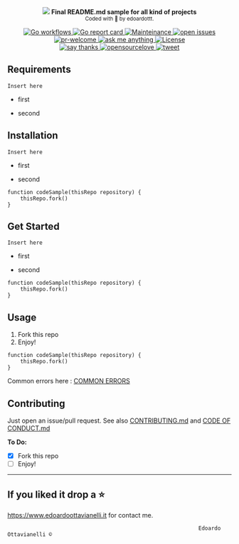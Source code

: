 
<p align="center">
  <!-- logo -->
  <img src="https://github.com/edoardottt/READMENATOR/blob/master/images/logo.png">
  <b>Final README.md sample for all kind of projects</b><br>
  <sub>
    Coded with 💙 by edoardottt.
  </sub>
</p>
<!-- badges -->
<p align="center">
  <!-- build -->
  <a href="#">
    <img src="https://github.com/edoardottt/gochanges/workflows/Go/badge.svg" alt="Go workflows" />
  </a>
  <!-- go report card -->
  <a href="https://goreportcard.com/report/github.com/edoardottt/gochanges">
    <img src="https://goreportcard.com/badge/github.com/edoardottt/gochanges" alt="Go report card" />
  </a>
    <!-- mainteinance -->
  <a href="https://edoardoottavianelli.it">
    <img src="https://img.shields.io/badge/Maintained%3F-yes-green.svg" alt="Mainteinance" />
  </a>
      <!-- open-issues -->
  <a href="https://edoardoottavianelli.it">
    <img src="https://img.shields.io/github/issues/Naereen/StrapDown.js.svg" alt="open issues" />
  </a>
  
  <br>
  
  <!-- pr-welcome -->
  <a href="https://edoardoottavianelli.it">
    <img src="https://img.shields.io/badge/PRs-welcome-brightgreen.svg?style=flat-square" alt="pr-welcome" />
  </a>
  <!-- ask-me-anything -->
  <a href="https://edoardoottavianelli.it">
    <img src="https://img.shields.io/badge/Ask%20me-anything-1abc9c.svg" alt="ask me anything" />
  </a>
  <!-- license AGPLv3.0 -->
  <a href="https://github.com/edoardottt/gochanges/blob/master/LICENSE">
    <img src="https://github.com/edoardottt/gochanges/blob/master/images/licenseBadge.svg" alt="License" />
  </a>

  <br>
  <!-- Say thanks -->
  <a href="https://saythanks.io/to/edoardott%40gmail.com">
    <img src="https://img.shields.io/badge/Say%20Thanks-!-1EAEDB.svg" alt="say thanks" />
  </a>
    <!-- Open-source-love -->
  <a href="https://edoardoottavianelli.it">
    <img src="https://badges.frapsoft.com/os/v2/open-source.png?v=103" alt="opensourcelove" />
  </a>
  <!-- Tweet -->
  <a href="https://twitter.com/intent/tweet?text=Try%20this%20amazing%20tool!%20Just%20love%20it!%20https%3A%2F%2Fgithub.com%2Fedoardottt%2Fgochanges">
    <img src="https://img.shields.io/twitter/url/http/shields.io.svg?style=social" alt="tweet" />
  </a>
</p>

Requirements
----------

`
Insert here
`
  - first
  
  - second

Installation
----------

`
Insert here
`
  - first
  
  - second
  
```
function codeSample(thisRepo repository) {
    thisRepo.fork()
}
```

Get Started
----------

`
Insert here
`
  - first
  
  - second

```
function codeSample(thisRepo repository) {
    thisRepo.fork()
}
```

Usage
-------

1. Fork this repo
2. Enjoy!

```
function codeSample(thisRepo repository) {
    thisRepo.fork()
}
```


Common errors here : [COMMON ERRORS](https://github.com/edoardottt/READMENATOR/blob/master/COMMON_ERRORS.md)

Contributing
-------

Just open an issue/pull request. See also [CONTRIBUTING.md](https://github.com/edoardottt/READMENATOR/blob/master/CONTRIBUTING.md) and [CODE OF CONDUCT.md](https://github.com/edoardottt/READMENATOR/blob/master/CODE_OF_CONDUCT.md)

**To Do:**

- [x] Fork this repo
- [ ] Enjoy!

--------------------------
If you liked it drop a :star:
--------------------------

https://www.edoardoottavianelli.it for contact me.


  
                                                                Edoardo Ottavianelli ©

